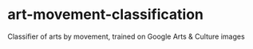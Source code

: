 # art-movement-classification
Classifier of arts by movement, trained on Google Arts &amp; Culture images
